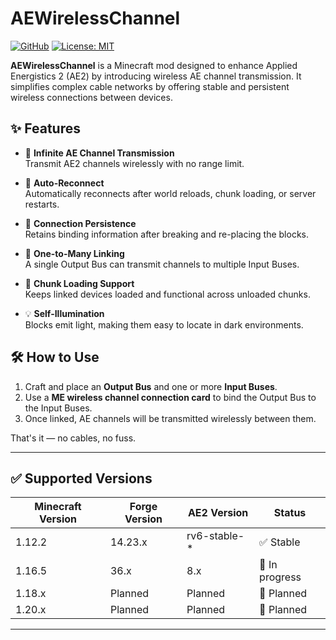 # AEWirelessChannel

[![GitHub](https://img.shields.io/badge/GitHub-link-blue)](https://github.com/i-xiaotian/AEWirelessChannel)
[![License: MIT](https://img.shields.io/badge/License-GPL3.0-yellow.svg)](https://github.com/i-xiaotian/AEWirelessChannel/blob/master/LICENSE)

**AEWirelessChannel** is a Minecraft mod designed to enhance Applied Energistics 2 (AE2) by introducing wireless AE channel transmission. It simplifies complex cable networks by offering stable and persistent wireless connections between devices.

## ✨ Features

*   🔁 **Infinite AE Channel Transmission**  
    Transmit AE2 channels wirelessly with no range limit.

*   🔌 **Auto-Reconnect**  
    Automatically reconnects after world reloads, chunk loading, or server restarts.

*   🧱 **Connection Persistence**  
    Retains binding information after breaking and re-placing the blocks.

*   🔗 **One-to-Many Linking**  
    A single Output Bus can transmit channels to multiple Input Buses.

*   🧊 **Chunk Loading Support**  
    Keeps linked devices loaded and functional across unloaded chunks.

*   💡 **Self-Illumination**  
    Blocks emit light, making them easy to locate in dark environments.


## 🛠️ How to Use

1.  Craft and place an **Output Bus** and one or more **Input Buses**.
2.  Use a **ME wireless channel connection card** to bind the Output Bus to the Input Buses.
3.  Once linked, AE channels will be transmitted wirelessly between them.

That's it — no cables, no fuss.

***

## ✅ Supported Versions

| Minecraft Version |Forge Version |AE2 Version  |Status         |
| ----------------- |------------- |------------ |-------------- |
| 1.12.2            |14.23.x       |rv6-stable-* |✅ Stable       |
| 1.16.5            |36.x          |8.x          |🚧 In progress |
| 1.18.x            |Planned       |Planned      |📝 Planned     |
| 1.20.x            |Planned       |Planned      |📝 Planned     |

***